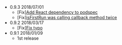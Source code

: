 - 0.9.3 2018/07/01
  - [Fix][Add React dependency to podspec](https://github.com/quipper/react-native-td/pull/17)
  - [Fix][isFirstRun was calling callback method twice](https://github.com/quipper/react-native-td/pull/18)
- 0.9.2 2018/03/17
  - [Fix][Fix typo](https://github.com/quipper/react-native-td/pull/14)
- 0.9.1 2018/01/09
  - 1st release